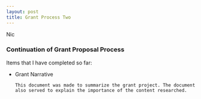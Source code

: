 ```yaml
---
layout: post
title: Grant Process Two
---
```

Nic

### Continuation of Grant Proposal Process

Items that I have completed so far:
* Grant Narrative
      
      This document was made to summarize the grant project. The document also served to explain the importance of the content researched. 
